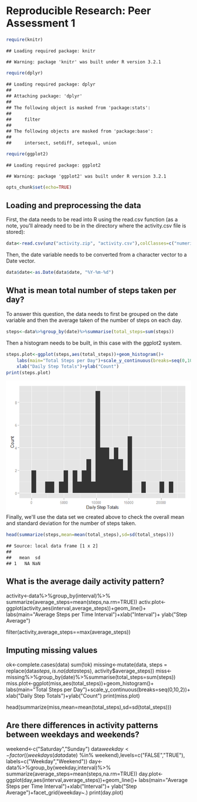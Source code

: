 # Reproducible Research: Peer Assessment 1

```r
require(knitr)
```

```
## Loading required package: knitr
```

```
## Warning: package 'knitr' was built under R version 3.2.1
```

```r
require(dplyr)
```

```
## Loading required package: dplyr
## 
## Attaching package: 'dplyr'
## 
## The following object is masked from 'package:stats':
## 
##     filter
## 
## The following objects are masked from 'package:base':
## 
##     intersect, setdiff, setequal, union
```

```r
require(ggplot2)
```

```
## Loading required package: ggplot2
```

```
## Warning: package 'ggplot2' was built under R version 3.2.1
```

```r
opts_chunk$set(echo=TRUE)
```

## Loading and preprocessing the data
First, the data needs to be read into R using the read.csv function (as a note, you'll already need to be in the directory where the activity.csv file is stored):

```r
data<-read.csv(unz("activity.zip", "activity.csv"),colClasses=c("numeric","character","numeric"))
```

Then, the date variable needs to be converted from a character vector to a Date vector.

```r
data$date<-as.Date(data$date, "%Y-%m-%d")
```

## What is mean total number of steps taken per day?
To answer this question, the data needs to first be grouped on the date variable and then the average taken of the number of steps on each day.

```r
steps<-data%>%group_by(date)%>%summarise(total_steps=sum(steps))
```
Then a histogram needs to be built, in this case with the ggplot2 system.

```r
steps.plot<-ggplot(steps,aes(total_steps))+geom_histogram()+
    labs(main="Total Steps per Day")+scale_y_continuous(breaks=seq(0,10,2))+
    xlab("Daily Step Totals")+ylab("Count")
print(steps.plot)
```

![](PA1_template_files/figure-html/stepsplot-1.png) 
Finally, we'll use the data set we created above to check the overall mean and standard deviation for the number of steps taken.

```r
head(summarize(steps,mean=mean(total_steps),sd=sd(total_steps)))
```

```
## Source: local data frame [1 x 2]
## 
##   mean  sd
## 1   NA NaN
```

## What is the average daily activity pattern?
activity<-data%>%group_by(interval)%>%
    summarize(average_steps=mean(steps,na.rm=TRUE))
activ.plot<-ggplot(activity,aes(interval,average_steps))+geom_line()+
    labs(main="Average Steps per Time Interval")+xlab("Interval")+
    ylab("Step Average")

filter(activity,average_steps==max(average_steps))


## Imputing missing values
ok<-complete.cases(data)
sum(!ok)
missing<-mutate(data, steps = replace(data$steps, is.na(data$steps), 
                                         activity$average_steps))
miss<-missing%>%group_by(date)%>%summarise(total_steps=sum(steps))
miss.plot<-ggplot(miss,aes(total_steps))+geom_histogram()+
    labs(main="Total Steps per Day")+scale_y_continuous(breaks=seq(0,10,2))+
    xlab("Daily Step Totals")+ylab("Count")
print(miss.plot)

head(summarize(miss,mean=mean(total_steps),sd=sd(total_steps)))


## Are there differences in activity patterns between weekdays and weekends?
weekend<-c("Saturday","Sunday")
data$weekday<-factor((weekdays(data$date) %in% weekend),levels=c("FALSE","TRUE"),
                     labels=c("Weekday","Weekend"))
day<-data%>%group_by(weekday,interval)%>%
    summarize(average_steps=mean(steps,na.rm=TRUE))
day.plot<-ggplot(day,aes(interval,average_steps))+geom_line()+
    labs(main="Average Steps per Time Interval")+xlab("Interval")+
    ylab("Step Average")+facet_grid(weekday~.)
print(day.plot)
